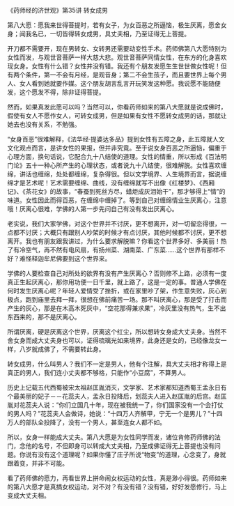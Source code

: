 《药师经的济世观》第35讲 转女成男

第八大愿：愿我来世得菩提时，若有女子，为女百恶之所逼恼，极生厌离，愿舍女身；闻我名已，一切皆得转女成男，具丈夫相，乃至证得无上菩提。

开刀都不需要开，现在男转女、女转男还需要动变性手术。药师佛第八大愿特别为女性而发，与观世音菩萨一样大慈大悲。观世音菩萨同情女性，在东方的化身喜欢现女身。女性有什么错？女性并没有错。我还有个朋友发愿生生世世做女性呢！但有两个条件，第一不会有月经，是观音身；第二不会生孩子，而且要世界上每个男人、女人看到她就要作媒。这个朋友胡言乱言开玩笑发这种愿。我说愿不能随便发，这个愿发不得，除非证得菩提。

然而，如果真发此愿可以吗？当然可以，你看药师如来的第八大愿就是说成佛时，假使有女人不愿作女人，可转女成男，但是如果有女性不愿转女成男的话，那就让她去也没有关系，不勉强。

“女身百恶”很难解释，《法华经·提婆达多品》提到女性有五障之身，此五障就人文文化观点而言，是讲女性的果报，但并非究竟。至于说女身百恶之所逼恼，偏重于心理方面，换句话说，它配合九十八结使的道理。女性的情重，所以形成《百法明门论》五十一种心所产生的心理状态，或者说九十八结使，很难解脱。女性喜欢缠绵，讲话也缠绵，处处都缠绵，复杂得很。但以文学境界、人生境界而言，据说缠绵才是艺术呢！艺术需要缠绵、曲线，没有缠绵就写不出像《红楼梦》、《西厢记》、《茶花女》的故事，“春蚕到死丝方尽，蜡炬成灰泪始干”，那才够得上“情”的味道。女性因此而得百恶，在缠绵中缠掉了。等到自己对缠绵情业生厌离心，注意哦！厌离心很难，学佛的人第一步先问自己有没有发出厌离心。

老实说，我们大家学佛，对这个世界并不讨厌，更不想离开，对一切留恋得很，一点都不讨厌；大概只有跟别人吵架的时候才有点讨厌，其他时候都不讨厌，更不想离开。我也有朋友跟我讲过，为什么要求解脱嘛？你看这个世界多好、多美丽！热了有冷空气，再不然有电风扇，有扬州菜、湖南菜、广东菜……这个世界有那样不好？难怪释迦牟尼佛要到这个世界来。

学佛的人要检查自己对所处的欲界有没有产生厌离心？否则修不上路，必须有一度真正生起厌离心，那你用功便一日千里，就上路了，这是一定的事。普通人学佛在何时发生厌离心呢？年轻人爱情受了挫折，或在家里吵了架，作生意失败，灰心到极点，跑到庙里去拜一拜，很想在佛前痛苦一场。那不叫厌离心，那是受了打击而产生的灰心，那是在木高木死灰中，“空花那得兼求果”，冷灰里没有热气，生不出东西来的，那不是厌离心。

所谓厌离，硬是厌离这个世界，厌离这个红尘，所以想转女身成大丈夫身。当然不舍女身而成大丈夫身也可以，证得琉璃光如来境界，此身还是女的，已经像龙女一样，八岁就成佛了，不需要转此身。

转女成男，什么叫男人？我们不一定是男人，他有个注解，具大丈夫相才称得上是真正的男人，我们连小丈夫都不够格，只能作“小豆腐”，不算男人。

历史上记载五代西蜀被宋太祖赵匡胤消灭，文学家、艺术家都知道西蜀王孟永日有个最美丽的妃子－－花蕊夫人，孟永日投降后，划蕊夫人进入赵匡胤的后宫。赵匡胤对花蕊夫人说：“你们立国几十年，现在被我统一了，你们国家没有一个会打仗的男人吗？”花蕊夫人会做诗，她说：“十四万人齐解甲，宁无一个是男儿？”十四万人的部队全投降了，没有一个男人，甚至连女人都不如。

所以，女身一样能成大丈夫。第八大愿是为女性同学而发，诸位肯修药师佛的法门，念他的名号，不但即身可以转成大丈夫相，乃至成佛证得无上菩提也没有问题。你说有没有这个道理呢？如果你懂了庄子所说“物变”的道理，心念变了，身就跟着变，并非不可能。

看了药师佛的愿力，再看世界上拼命闹女权运动的女性，真是渺小得很。药师如来的第八大愿才是真搞女权运动，对不对？有没有错？没有错，好好发愿修行，马上变成大丈夫相。